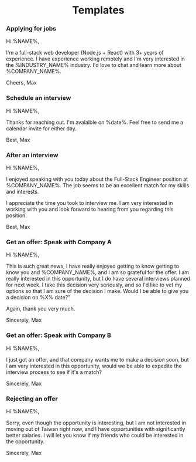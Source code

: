 <h1 align="center">Templates</h1>

### Applying for jobs

Hi %NAME%,

I'm a full-stack web developer (Node.js + React) with 3+ years of experience. I have experience working remotely and I'm very interested in the %INDUSTRY_NAME% industry. I'd love to chat and learn more about %COMPANY_NAME%.

Cheers,
Max

### Schedule an interview

Hi %NAME%,

Thanks for reaching out. I'm avalaible on %date%.
Feel free to send me a calendar invite for either day.

Best,
Max

### After an interview

Hi %NAME%,

I enjoyed speaking with you today about the Full-Stack Engineer position at %COMPANY_NAME%. The job seems to be an excellent match for my skills and interests.

I appreciate the time you took to interview me. I am very interested in working with you and look forward to hearing from you regarding this position.

Best,
Max

### Get an offer: Speak with Company A

Hi %NAME%,

This is such great news, I have really enjoyed getting to know getting to know you and %COMPANY_NAME%, and I am so grateful for the offer. I am really interested in this opportunity, but I do have several interviews planned for next week. I take this decision very seriously, and so I'd like to vet my options so that I am sure of the decision I make. Would I be able to give you a decision on %X% date?”

Again, thank you very much.

Sincerely,
Max

### Get an offer: Speak with Company B

Hi %NAME%,

I just got an offer, and that company wants me to make a decision soon, but I am very interested in this opportunity, would we be able to expedite the interview process to see if it's a match?

Sincerely,
Max

### Rejecting an offer

Hi %NAME%,

Sorry, even though the opportunity is interesting, but I am not interested in moving out of Taiwan right now, and I have opportunities with significantly better salaries. I will let you know if my friends who could be interested in the opportunity.

Sincerely,
Max
